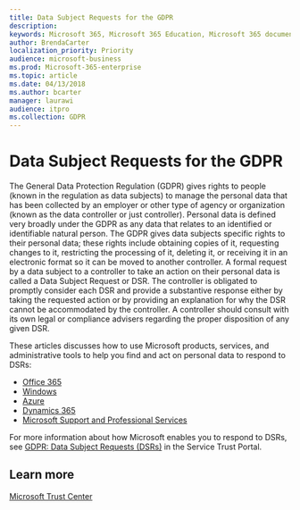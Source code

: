 ```yaml
---
title: Data Subject Requests for the GDPR
description: 
keywords: Microsoft 365, Microsoft 365 Education, Microsoft 365 documentation, GDPR
author: BrendaCarter
localization_priority: Priority
audience: microsoft-business
ms.prod: Microsoft-365-enterprise
ms.topic: article
ms.date: 04/13/2018
ms.author: bcarter
manager: laurawi
audience: itpro
ms.collection: GDPR
---
```


# Data Subject Requests for the GDPR

The General Data Protection Regulation (GDPR) gives rights to people (known in the regulation as data subjects) to manage the personal data that has been collected by an employer or other type of agency or organization (known as the data controller or just controller). Personal data is defined very broadly under the GDPR as any data that relates to an identified or identifiable natural person. The GDPR gives data subjects specific rights to their personal data; these rights include obtaining copies of it, requesting changes to it, restricting the processing of it, deleting it, or receiving it in an electronic format so it can be moved to another controller. A formal request by a data subject to a controller to take an action on their personal data is called a Data Subject Request or DSR. The controller is obligated to promptly consider each DSR and provide a substantive response either by taking the requested action or by providing an explanation for why the DSR cannot be accommodated by the controller. A controller should consult with its own legal or compliance advisers regarding the proper disposition of any given DSR.

These articles discusses how to use Microsoft products, services, and administrative tools to help you find and act on personal data to respond to DSRs:
- [Office 365](gdpr-dsr-Office365.md)
- [Windows](gdpr-dsr-Windows.md)
- [Azure](gdpr-dsr-Azure.md)
- [Dynamics 365](gdpr-dsr-Dynamics365.md)
- [Microsoft Support and Professional Services](gdpr-dsr-prof-services.md)

For more information about how Microsoft enables you to respond to DSRs, see [GDPR: Data Subject Requests (DSRs)](https://servicetrust.microsoft.com/ViewPage/GDPRDSR) in the Service Trust Portal.

## Learn more
[Microsoft Trust Center](https://www.microsoft.com/en-us/TrustCenter/Privacy/gdpr/default.aspx)

